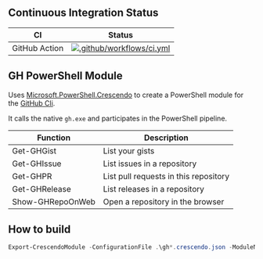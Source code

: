 ## Continuous Integration Status

|CI|Status|
|---|---|
|GitHub Action|[![.github/workflows/ci.yml](https://github.com/dfinke/PSGitHubCLICrescendo/workflows/.github/workflows/ci.yml/badge.svg)](https://github.com/dfinke/PSGitHubCLICrescendo/actions)|

## GH PowerShell Module
Uses [Microsoft.PowerShell.Crescendo](https://github.com/PowerShell/Crescendo) to create a PowerShell module for the [GitHub Cli](https://github.com/cli/cli).

It calls the native `gh.exe` and participates in the PowerShell pipeline.

|Function|Description|
|---|---|
|Get-GHGist|List your gists
|Get-GHIssue|List issues in a repository
|Get-GHPR|List pull requests in this repository
|Get-GHRelease|List releases in a repository
|Show-GHRepoOnWeb|Open a repository in the browser

## How to build

```powershell
Export-CrescendoModule -ConfigurationFile .\gh*.crescendo.json -ModuleName gh.psm1 -Force
```